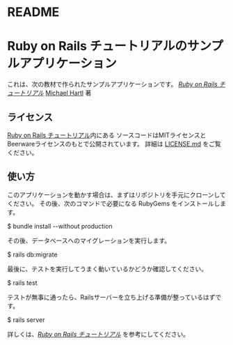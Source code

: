 # README

<!--This README would normally document whatever steps are necessary to get the-->
<!--application up and running.-->

<!--Things you may want to cover:-->

<!--* Ruby version-->

<!--* System dependencies-->

<!--* Configuration-->

<!--* Database creation-->

<!--* Database initialization-->

<!--* How to run the test suite-->

<!--* Services (job queues, cache servers, search engines, etc.)-->

<!--* Deployment instructions-->

<!--* ...-->

 # Ruby on Rails チュートリアルのサンプルアプリケーション
 
 これは、次の教材で作られたサンプルアプリケーションです。
 [*Ruby on Rails チュートリアル*](https://railstutorial.jp/)
 [Michael Hartl](http://www.michaelhartl.com/) 著
 
 ## ライセンス
 
 [Ruby on Rails チュートリアル](http://railstutorial.jp/)内にある
 ソースコードはMITライセンスとBeerwareライセンスのもとで公開されています。
 詳細は [LICENSE.md](LICENSE.md) をご覧ください。
 
 ## 使い方
 
 このアプリケーションを動かす場合は、まずはリポジトリを手元にクローンしてください。
 その後、次のコマンドで必要になる RubyGems をインストールします。
 
 $ bundle install --without production
 
 その後、データベースへのマイグレーションを実行します。
 
 $ rails db:migrate
 
 最後に、テストを実行してうまく動いているかどうか確認してください。
 
 $ rails test
 
 テストが無事に通ったら、Railsサーバーを立ち上げる準備が整っているはずです。
 
 $ rails server
 
 詳しくは、[*Ruby on Rails チュートリアル*](https://railstutorial.jp/)
 を参考にしてください。
